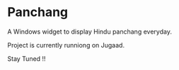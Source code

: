 # Panchang

A Windows widget to display Hindu panchang everyday. 

Project is currently runniong on Jugaad.

Stay Tuned !!
